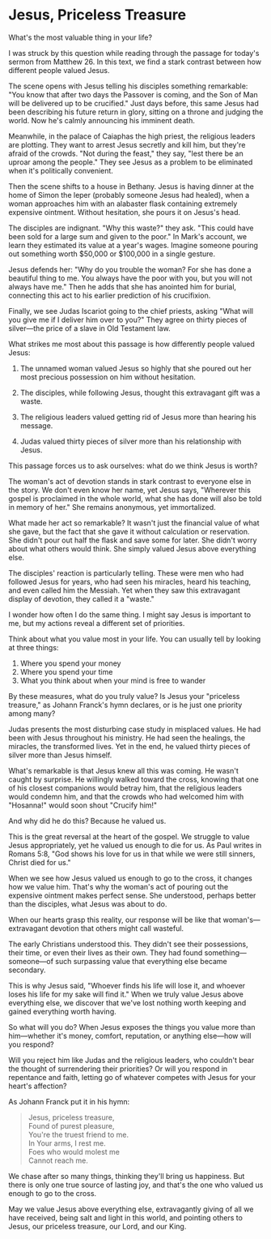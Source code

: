 # Jesus, Priceless Treasure

What's the most valuable thing in your life?

I was struck by this question while reading through the passage for today's sermon from Matthew 26. In this text, we find a stark contrast between how different people valued Jesus.

The scene opens with Jesus telling his disciples something remarkable: "You know that after two days the Passover is coming, and the Son of Man will be delivered up to be crucified." Just days before, this same Jesus had been describing his future return in glory, sitting on a throne and judging the world. Now he's calmly announcing his imminent death.

Meanwhile, in the palace of Caiaphas the high priest, the religious leaders are plotting. They want to arrest Jesus secretly and kill him, but they're afraid of the crowds. "Not during the feast," they say, "lest there be an uproar among the people." They see Jesus as a problem to be eliminated when it's politically convenient.

Then the scene shifts to a house in Bethany. Jesus is having dinner at the home of Simon the leper (probably someone Jesus had healed), when a woman approaches him with an alabaster flask containing extremely expensive ointment. Without hesitation, she pours it on Jesus's head.

The disciples are indignant. "Why this waste?" they ask. "This could have been sold for a large sum and given to the poor." In Mark's account, we learn they estimated its value at a year's wages. Imagine someone pouring out something worth $50,000 or $100,000 in a single gesture.

Jesus defends her: "Why do you trouble the woman? For she has done a beautiful thing to me. You always have the poor with you, but you will not always have me." Then he adds that she has anointed him for burial, connecting this act to his earlier prediction of his crucifixion.

Finally, we see Judas Iscariot going to the chief priests, asking "What will you give me if I deliver him over to you?" They agree on thirty pieces of silver—the price of a slave in Old Testament law.

What strikes me most about this passage is how differently people valued Jesus:

1. The unnamed woman valued Jesus so highly that she poured out her most precious possession on him without hesitation.

2. The disciples, while following Jesus, thought this extravagant gift was a waste.

3. The religious leaders valued getting rid of Jesus more than hearing his message.

4. Judas valued thirty pieces of silver more than his relationship with Jesus.

This passage forces us to ask ourselves: what do we think Jesus is worth?

The woman's act of devotion stands in stark contrast to everyone else in the story. We don't even know her name, yet Jesus says, "Wherever this gospel is proclaimed in the whole world, what she has done will also be told in memory of her." She remains anonymous, yet immortalized.

What made her act so remarkable? It wasn't just the financial value of what she gave, but the fact that she gave it without calculation or reservation. She didn't pour out half the flask and save some for later. She didn't worry about what others would think. She simply valued Jesus above everything else.

The disciples' reaction is particularly telling. These were men who had followed Jesus for years, who had seen his miracles, heard his teaching, and even called him the Messiah. Yet when they saw this extravagant display of devotion, they called it a "waste."

I wonder how often I do the same thing. I might say Jesus is important to me, but my actions reveal a different set of priorities.

Think about what you value most in your life. You can usually tell by looking at three things:

1. Where you spend your money
2. Where you spend your time
3. What you think about when your mind is free to wander

By these measures, what do you truly value? Is Jesus your "priceless treasure," as Johann Franck's hymn declares, or is he just one priority among many?

Judas presents the most disturbing case study in misplaced values. He had been with Jesus throughout his ministry. He had seen the healings, the miracles, the transformed lives. Yet in the end, he valued thirty pieces of silver more than Jesus himself.

What's remarkable is that Jesus knew all this was coming. He wasn't caught by surprise. He willingly walked toward the cross, knowing that one of his closest companions would betray him, that the religious leaders would condemn him, and that the crowds who had welcomed him with "Hosanna!" would soon shout "Crucify him!"

And why did he do this? Because he valued us.

This is the great reversal at the heart of the gospel. We struggle to value Jesus appropriately, yet he valued us enough to die for us. As Paul writes in Romans 5:8, "God shows his love for us in that while we were still sinners, Christ died for us."

When we see how Jesus valued us enough to go to the cross, it changes how we value him. That's why the woman's act of pouring out the expensive ointment makes perfect sense. She understood, perhaps better than the disciples, what Jesus was about to do.

When our hearts grasp this reality, our response will be like that woman's—extravagant devotion that others might call wasteful.

The early Christians understood this. They didn't see their possessions, their time, or even their lives as their own. They had found something—someone—of such surpassing value that everything else became secondary.

This is why Jesus said, "Whoever finds his life will lose it, and whoever loses his life for my sake will find it." When we truly value Jesus above everything else, we discover that we've lost nothing worth keeping and gained everything worth having.

So what will you do? When Jesus exposes the things you value more than him—whether it's money, comfort, reputation, or anything else—how will you respond?

Will you reject him like Judas and the religious leaders, who couldn't bear the thought of surrendering their priorities? Or will you respond in repentance and faith, letting go of whatever competes with Jesus for your heart's affection?

As Johann Franck put it in his hymn:

> Jesus, priceless treasure,  
> Found of purest pleasure,  
> You're the truest friend to me.  
> In Your arms, I rest me.  
> Foes who would molest me  
> Cannot reach me.

We chase after so many things, thinking they'll bring us happiness. But there is only one true source of lasting joy, and that's the one who valued us enough to go to the cross.

May we value Jesus above everything else, extravagantly giving of all we have received, being salt and light in this world, and pointing others to Jesus, our priceless treasure, our Lord, and our King.
